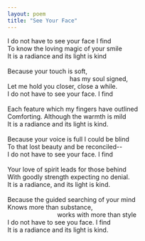```yaml
---
layout: poem
title: "See Your Face"
---
```


I do not  have to see your face I find <br />
To know the loving magic of your smile <br />
It is a radiance and its light is kind <br />
 <br />
Because your touch is soft,  <br />
                      <span style="padding-left: 10em; ">has my soul signed,</span> <br />
Let me hold you closer, close a while. <br />
I do  not have to see your face. I find <br />
 <br />
Each feature which my fingers have outlined <br />
Comforting. Although the warmth is mild <br />
It is a radiance and its light is kind. <br />
 <br />
Because your voice is full I could be blind <br />
To that lost beauty and be reconciled-- <br />
I do not have to see your face.  I find <br />
 <br />
Your love of spirit leads for those behind <br />
With goodly strength expecting no denial. <br />
It is a radiance, and its light is kind. <br />
 <br />
Because the guided searching of your mind <br />
Knows more than substance,  <br />
                <span style="padding-left: 8em;">works with more than style</span> <br />
I do not have to see you face. I find <br />
It is a radiance and its light is kind. <br />
